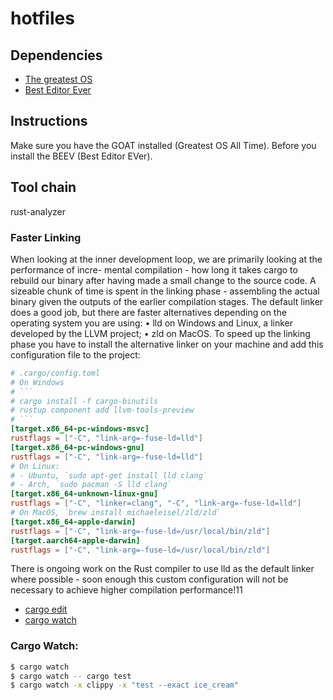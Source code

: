 # hotfiles

## Dependencies
* [The greatest OS](https://www.microsoft.com/software-download/windows10ISO)
* [Best Editor Ever](https://code.visualstudio.com/Download)

## Instructions
Make sure you have the GOAT installed (Greatest OS All Time). Before you install the BEEV (Best Editor EVer).

## Tool chain

rust-analyzer

### Faster Linking
When looking at the inner development loop, we are primarily looking at the performance of incre- mental compilation - how long it takes cargo to rebuild our binary after having made a small change to the source code.
A sizeable chunk of time is spent in the linking phase - assembling the actual binary given the outputs of the earlier compilation stages.
The default linker does a good job, but there are faster alternatives depending on the operating system you are using:
• lld on Windows and Linux, a linker developed by the LLVM project; • zld on MacOS.
To speed up the linking phase you have to install the alternative linker on your machine and add this configuration file to the project:

```toml
# .cargo/config.toml
# On Windows
# ```
# cargo install -f cargo-binutils
# rustup component add llvm-tools-preview
# ```
[target.x86_64-pc-windows-msvc]
rustflags = ["-C", "link-arg=-fuse-ld=lld"]
[target.x86_64-pc-windows-gnu]
rustflags = ["-C", "link-arg=-fuse-ld=lld"]
# On Linux:
# - Ubuntu, `sudo apt-get install lld clang`
# - Arch, `sudo pacman -S lld clang`
[target.x86_64-unknown-linux-gnu]
rustflags = ["-C", "linker=clang", "-C", "link-arg=-fuse-ld=lld"]
# On MacOS, `brew install michaeleisel/zld/zld`
[target.x86_64-apple-darwin]
rustflags = ["-C", "link-arg=-fuse-ld=/usr/local/bin/zld"]
[target.aarch64-apple-darwin]
rustflags = ["-C", "link-arg=-fuse-ld=/usr/local/bin/zld"]
```
There is ongoing work on the Rust compiler to use lld as the default linker where possible - soon enough this custom configuration will not be necessary to achieve higher compilation performance!11

- [cargo edit](https://github.com/killercup/cargo-edit)
- [cargo watch](https://watchexec.github.io/#cargo-watch)

### Cargo Watch:
```zsh
$ cargo watch
$ cargo watch -- cargo test
$ cargo watch -x clippy -x "test --exact ice_cream"
```

